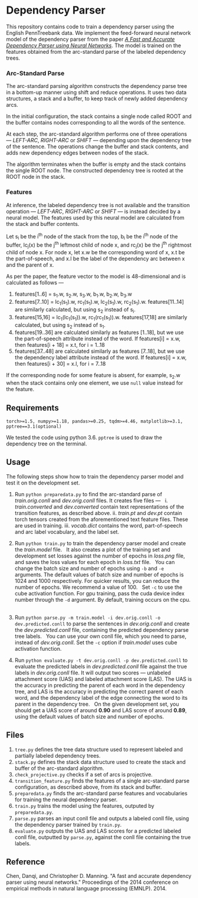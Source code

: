 # Dependency Parser

This repository contains code to train a dependency parser using the English PennTreebank data. We implement the feed-forward neural network model of the dependency parser from the paper [_A Fast and Accurate Dependency Parser using Neural Networks_](https://nlp.stanford.edu/pubs/emnlp2014-depparser.pdf). The model is trained on the features obtained from the arc-standard parse of the labeled dependency trees.

### Arc-Standard Parse

The arc-standard parsing algorithm constructs the dependency parse tree in a bottom-up manner using shift and reduce operations. It uses two data structures, a stack and a buffer, to keep track of newly added dependency arcs. 

In the initial configuration, the stack contains a single node called ROOT and the buffer contains nodes corresponding to all the words of the sentence. 

At each step, the arc-standard algorithm performs one of three operations &mdash; *LEFT-ARC*, *RIGHT-ARC* or *SHIFT* &mdash; depending upon the dependency tree of the sentence. The operations change the buffer and stack contents, and adds new dependency edges between nodes of the stack.

The algorithm terminates when the buffer is empty and the stack contains the single ROOT node. The constructed dependency tree is rooted at the ROOT node in the stack.

### Features

At inference, the labeled dependency tree is not available and the transition operation &mdash; *LEFT-ARC*, *RIGHT-ARC* or *SHIFT* &mdash; is instead decided by a neural model. The features used by this neural model are calculated from the stack and buffer contents.

Let s<sub>i</sub> be the i<sup>th</sup> node of the stack from the top, b<sub>i</sub> be the i<sup>th</sup> node of the buffer, lc<sub>j</sub>(x) be the j<sup>th</sup> leftmost child of node x, and rc<sub>j</sub>(x) be the j<sup>th</sup> rightmost child of node x. For node x, let x.w be the corresponding word of x, x.t be the part-of-speech, and x.l be the label of the dependency arc between x and the parent of x.

As per the paper, the feature vector to the model is 48-dimensional and is calculated as follows &mdash;

1. features[1..6] = s<sub>1</sub>.w, s<sub>2</sub>.w, s<sub>3</sub>.w, b<sub>1</sub>.w, b<sub>2</sub>.w, b<sub>3</sub>.w
2. features[7..10] = lc<sub>1</sub>(s<sub>1</sub>).w, rc<sub>1</sub>(s<sub>1</sub>).w, lc<sub>2</sub>(s<sub>1</sub>).w, rc<sub>2</sub>(s<sub>1</sub>).w. 
features[11..14] are similarly calculated, but using s<sub>2</sub> instead of s<sub>i</sub>.
3. features[15,16] = lc<sub>1</sub>(lc<sub>1</sub>(s<sub>1</sub>)).w, rc<sub>1</sub>(rc<sub>1</sub>(s<sub>1</sub>)).w. 
features[17,18] are similarly calculated, but using s<sub>2</sub> instead of s<sub>1</sub>.
4. features[19..36] are calculated similarly as features [1..18], but we use the part-of-speech attribute instead of the word.
If features[i] = x.w, then features[i + 18] = x.t, for i = 1..18
5. features[37..48] are calculated similarly as features [7..18], but we use the dependency label attribute instead of the word.
If features[i] = x.w, then features[i + 30] = x.l, for i = 7..18

If the corresponding node for some feature is absent, for example, s<sub>2</sub>.w when the stack contains only one element, we use `null` value instead for the feature.

## Requirements

`
torch>=1.5, numpy>=1.18, pandas>=0.25, tqdm>=4.46, matplotlib>=3.1, pptree==3.1(optional)
`

We tested the code using python 3.6. `pptree` is used to draw the dependency tree on the terminal.

## Usage

The following steps show how to train the dependency parser model and test it on the development set.
 
 
1.  Run `python preparedata.py` to find the arc-standard parse of _train.orig.conll_ and _dev.orig.conll_ files. It creates five files &mdash;
    &nbsp;
    i.  *train.converted* and *dev.converted* contain text representations of the transition features, as described above.
    ii. *train.pt* and *dev.pt* contain torch tensors created from the aforementioned text feature files. These are used in training.
    iii. *vocab.dict* contains the word, part-of-speech and arc label vocabulary, and the label set.
&nbsp;

2.  Run `python train.py` to train the dependency parser model and create the _train.model_ file. 
    &nbsp;
    It also creates a plot of the training set and development set losses against the number of epochs in _loss.png_ file, and saves the loss values for each epoch in _loss.txt_ file.
    &nbsp;
    You can change the batch size and number of epochs using `-b` and `-e` arguments. The default values of batch size and number of epochs is 1024 and 1000 respectively. For quicker results, you can reduce the number of epochs. We recommend a value of 100.
    &nbsp;
    Set `-c` to use the cube activation function. 
    For gpu training, pass the cuda device index number through the `-d` argument. By default, training occurs on the cpu.
&nbsp;

3. Run `python parse.py -m train.model -i dev.orig.conll -o dev.predicted.conll` to parse the sentences in _dev.orig.conll_ and create the _dev.predicted.conll_ file, containing the predicted dependency parse tree labels. 
    &nbsp;
    You can use your own conll file, which you need to parse, instead of _dev.orig.conll_. 
    Set the `-c` option if _train.model_ uses cube activation function.
&nbsp;

4. Run `python evaluate.py -t dev.orig.conll -p dev.predicted.conll` to evaluate the predicted labels in _dev.predicted.conll_ file against the true labels in _dev.orig.conll_ file. It will output two scores &mdash; unlabeled attachment score (UAS) and labeled attachment score (LAS). The UAS is the accuracy in predicting the parent of each word in the dependency tree, and LAS is the accuracy in predicting the correct parent of each word, and the dependency label of the edge connecting the word to its parent in the dependency tree.
    &nbsp;
    On the given development set, you should get a UAS score of around **0.90** and LAS score of around **0.89**, using the default values of batch size and number of epochs.

## Files

1. `tree.py` defines the tree data structure used to represent labeled and partially labeled dependency trees.
2. `stack.py` defines the stack data structure used to create the stack and buffer of the arc-standard algorithm.
3. `check_projective.py` checks if a set of arcs is projective.
4. `transition_feature.py` finds the features of a single arc-standard parse configuration, as described above, from its stack and buffer.
5. `preparedata.py` finds the arc-standard parse features and vocabularies for training the neural dependency parser.
6. `train.py` trains the model using the features, outputed by `preparedata.py`.
7. `parse.py` parses an input conll file and outputs a labeled conll file, using the dependency parser trained by `train.py`.
8. `evaluate.py` outputs the UAS and LAS scores for a predicted labeled conll file, outputted by `parse.py`, against the conll file containing the true labels.

## Reference

Chen, Danqi, and Christopher D. Manning. "A fast and accurate dependency parser using neural networks." Proceedings of the 2014 conference on empirical methods in natural language processing (EMNLP). 2014.